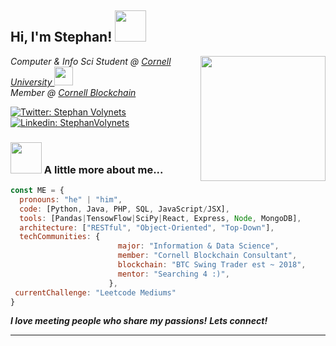<h2> Hi, I'm Stephan! <img src="https://media.giphy.com/media/mGcNjsfWAjY5AEZNw6/giphy.gif" width="50"></h2>
<img align='right' src="https://media2.giphy.com/media/YG9lBnjgkKsYk3NBHc/giphy.gif?cid=ecf05e471ia3icbz4ukwc5hjt6fo5yfk0la93aiaf7dphwna&ep=v1_gifs_search&rid=giphy.gif&ct=g" width="200">
<p><em>Computer & Info Sci Student @ <a href="https://cis.cornell.edu">Cornell University </a> <img src="https://media.giphy.com/media/fYSnHlufseco8Fh93Z/giphy.gif" width="30"></br>Member @ <a href="https://www.cornellblockchain.org">Cornell Blockchain </a> 
</em></p>  

[![Twitter: Stephan Volynets](https://img.shields.io/twitter/follow/mhsavage55?style=social)](https://twitter.com/mhsavage55)
[![Linkedin: StephanVolynets](https://img.shields.io/badge/stephan-volynets-blue?style=rounded-square&logo=Linkedin&logoColor=white&link=https://www.linkedin.com/in/stephan-volynets/)](https://linkedin.com/in/stephan-volynets)



### <img src="https://media.tenor.com/lNtmoshuUI8AAAAi/bahroo-hacker.gif" width="50">     A little more about me...  

```javascript
const ME = {
  pronouns: "he" | "him",
  code: [Python, Java, PHP, SQL, JavaScript/JSX],
  tools: [Pandas|TensowFlow|SciPy|React, Express, Node, MongoDB],
  architecture: ["RESTful", "Object-Oriented", "Top-Down"],
  techCommunities: {
                        major: "Information & Data Science",
                        member: "Cornell Blockchain Consultant",
                        blockchain: "BTC Swing Trader est ~ 2018",
                        mentor: "Searching 4 :)",
                      },
 currentChallenge: "Leetcode Mediums"
}
```
<em><b>I love meeting people who share my passions!</b> <b>Lets connect!</b></em> 

---
